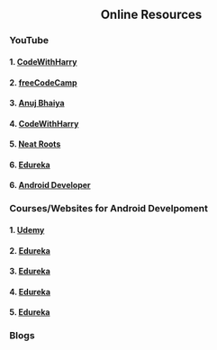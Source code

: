 <h2 align="center"> Online Resources</h2>
<h3>YouTube</h3>
<h4>1. <a href="https://www.youtube.com/watch?v=mXjZQX3UzOs"> CodeWithHarry</a></h4>
<h4>2. <a href="https://www.youtube.com/watch?v=fis26HvvDII"> freeCodeCamp</a></h4>
<h4>3. <a href="https://www.youtube.com/watch?v=u0kmgolU09g&list=PLUcsbZa0qzu3Mri2tL1FzZy-5SX75UJfb"> Anuj Bhaiya</a></h4>
<h4>4. <a href="https://www.youtube.com/watch?v=InigFUSiPl8&list=PLu0W_9lII9aiL0kysYlfSOUgY5rNlOhUd"> CodeWithHarry</a></h4>
<h4>5. <a href="https://www.youtube.com/watch?v=EplH-amHTtE&list=PLUhfM8afLE_Ok-0Lx2v9hfrmbxi3GgsX1"> Neat Roots</a></h4>
<h4>6. <a href="https://www.youtube.com/watch?v=aS__9RbCyHg"> Edureka</a></h4>
<h4>6. <a href="https://www.youtube.com/watch?v=roDz8mMvbIg&list=PLknSwrodgQ72X4sKpzf5vT8kY80HKcUSe"> Android Developer</a></h4>

<h3>Courses/Websites for Android Develpoment</h3>
<h4>1. <a href="https://www.udemy.com/course/learn-android-application-development-y/?LSNPUBID=JVFxdTr9V80&ranEAID=JVFxdTr9V80&ranMID=39197&ranSiteID=JVFxdTr9V80-mI9zsu5x9de3SXp3Qul_IQ&utm_medium=udemyads&utm_source=aff-campaign"> Udemy</a></h4>
<h4>2. <a href="https://www.youtube.com/watch?v=aS__9RbCyHg"> Edureka</a></h4>
<h4>3. <a href="https://www.youtube.com/watch?v=aS__9RbCyHg"> Edureka</a></h4>
<h4>4. <a href="https://www.youtube.com/watch?v=aS__9RbCyHg"> Edureka</a></h4>
<h4>5. <a href="https://www.youtube.com/watch?v=aS__9RbCyHg"> Edureka</a></h4>

<h3>Blogs</h3>
